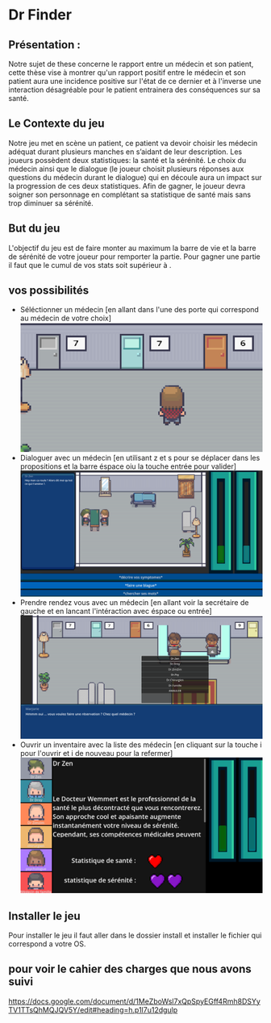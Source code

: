 # Dr Finder



## Présentation : 

Notre sujet de these concerne le rapport entre un médecin et son patient, cette thèse vise à montrer qu'un rapport positif entre le médecin et son patient aura une incidence positive sur l'état de ce dernier et à l'inverse une interaction désagréable pour le patient entrainera des conséquences sur sa santé.

## Le Contexte du jeu

Notre jeu met en scène un patient, ce patient va devoir choisir les médecin adéquat durant plusieurs manches en s’aidant de leur description. Les joueurs possèdent deux statistiques: la santé et la sérénité.
Le choix du médecin ainsi que le dialogue (le joueur choisit plusieurs réponses aux questions du médecin durant le dialogue) qui en découle aura un impact sur la progression de ces deux statistiques.
Afin de gagner, le joueur devra soigner son personnage en complétant sa statistique de santé mais sans trop diminuer sa sérénité.

## But du jeu

L'objectif du jeu est de faire monter au maximum la barre de vie et la barre de sérénité de votre joueur pour remporter la partie.
Pour gagner une partie il faut que le cumul de vos stats soit supérieur à .

## vos possibilités

- Séléctionner un médecin [en allant dans l'une des porte qui correspond au médecin de votre choix]
 ![ Image séléction médecin](/images/portes.png "Image séléction médecin")
- Dialoguer avec un médecin [en utilisant z et s pour se déplacer dans les propositions et la barre éspace oiu la touche entrée pour valider]
![ Image dialogue](/images/dr_zen.png "Image dialogue")
- Prendre rendez vous avec un médecin [en allant voir la secrétaire de gauche et en lancant l'intéraction avec éspace ou entrée]
![ Image rendez vous](/images/rdv.png "Image rendez vous")
- Ouvrir un inventaire avec la liste des médecin [en cliquant sur la touche i pour l'ouvrir et i de nouveau pour la refermer]
![ Image inventaire](/images/menu.png "Image inventaire")

## Installer le jeu

Pour installer le jeu il faut aller dans le dossier install et installer le fichier qui correspond a votre OS.


## pour voir le cahier des charges que nous avons suivi

https://docs.google.com/document/d/1MeZboWsl7xQpSpyEGff4Rmh8DSYyTV1TTsQhMQJQV5Y/edit#heading=h.p1l7u12dgulp
